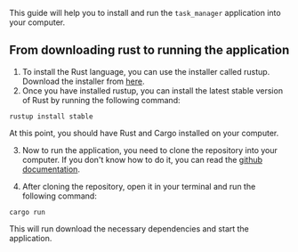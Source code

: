 This guide will help you to install and run the `task_manager` application into your computer.

 <!-- Prerequesites -->

## From downloading rust to running the application

1. To install the Rust language, you can use the installer called rustup. Download the installer from [here](https://rustup.rs/).
2. Once you have installed rustup, you can install the latest stable version of Rust by running the following command:
```
rustup install stable
```

At this point, you should have Rust and Cargo installed on your computer.

3. Now to run the application, you need to clone the repository into your computer. If you don't know how to do it, you can read the [github documentation](https://docs.github.com/en/repositories/creating-and-managing-repositories/cloning-a-repository).

4. After cloning the repository, open it in your terminal and run the following command:
```
cargo run
```
This will run download the necessary dependencies and start the application.